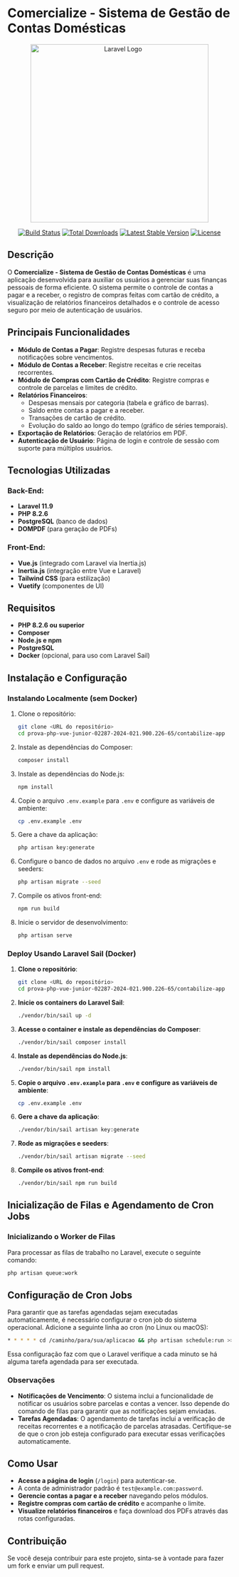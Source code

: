 # Comercialize - Sistema de Gestão de Contas Domésticas
<p align="center"><a href="https://laravel.com" target="_blank"><img src="https://raw.githubusercontent.com/laravel/art/master/logo-lockup/5%20SVG/2%20CMYK/1%20Full%20Color/laravel-logolockup-cmyk-red.svg" width="400" alt="Laravel Logo"></a></p>

<p align="center">
<a href="https://github.com/laravel/framework/actions"><img src="https://github.com/laravel/framework/workflows/tests/badge.svg" alt="Build Status"></a>
<a href="https://packagist.org/packages/laravel/framework"><img src="https://img.shields.io/packagist/dt/laravel/framework" alt="Total Downloads"></a>
<a href="https://packagist.org/packages/laravel/framework"><img src="https://img.shields.io/packagist/v/laravel/framework" alt="Latest Stable Version"></a>
<a href="https://packagist.org/packages/laravel/framework"><img src="https://img.shields.io/packagist/l/laravel/framework" alt="License"></a>
</p>

## Descrição

O **Comercialize - Sistema de Gestão de Contas Domésticas** é uma aplicação desenvolvida para auxiliar os usuários a gerenciar suas finanças pessoais de forma eficiente. O sistema permite o controle de contas a pagar e a receber, o registro de compras feitas com cartão de crédito, a visualização de relatórios financeiros detalhados e o controle de acesso seguro por meio de autenticação de usuários.

## Principais Funcionalidades

- **Módulo de Contas a Pagar**: Registre despesas futuras e receba notificações sobre vencimentos.
- **Módulo de Contas a Receber**: Registre receitas e crie receitas recorrentes.
- **Módulo de Compras com Cartão de Crédito**: Registre compras e controle de parcelas e limites de crédito.
- **Relatórios Financeiros**:
  - Despesas mensais por categoria (tabela e gráfico de barras).
  - Saldo entre contas a pagar e a receber.
  - Transações de cartão de crédito.
  - Evolução do saldo ao longo do tempo (gráfico de séries temporais).
- **Exportação de Relatórios**: Geração de relatórios em PDF.
- **Autenticação de Usuário**: Página de login e controle de sessão com suporte para múltiplos usuários.

## Tecnologias Utilizadas

### Back-End:

- **Laravel 11.9**
- **PHP 8.2.6**
- **PostgreSQL** (banco de dados)
- **DOMPDF** (para geração de PDFs)

### Front-End:

- **Vue.js** (integrado com Laravel via Inertia.js)
- **Inertia.js** (integração entre Vue e Laravel)
- **Tailwind CSS** (para estilização)
- **Vuetify** (componentes de UI)

## Requisitos

- **PHP 8.2.6 ou superior**
- **Composer**
- **Node.js e npm**
- **PostgreSQL**
- **Docker** (opcional, para uso com Laravel Sail)

## Instalação e Configuração

### Instalando Localmente (sem Docker)

1. Clone o repositório:

   ```bash
   git clone <URL do repositório>
   cd prova-php-vue-junior-02287-2024-021.900.226-65/contabilize-app
   ```

2. Instale as dependências do Composer:

   ```bash
   composer install
   ```

3. Instale as dependências do Node.js:

   ```bash
   npm install
   ```

4. Copie o arquivo `.env.example` para `.env` e configure as variáveis de ambiente:

   ```bash
   cp .env.example .env
   ```

5. Gere a chave da aplicação:

   ```bash
   php artisan key:generate
   ```

6. Configure o banco de dados no arquivo `.env` e rode as migrações e seeders:

   ```bash
   php artisan migrate --seed
   ```

7. Compile os ativos front-end:

   ```bash
   npm run build
   ```

8. Inicie o servidor de desenvolvimento:
   ```bash
   php artisan serve
   ```

### Deploy Usando Laravel Sail (Docker)

1. **Clone o repositório**:

   ```bash
   git clone <URL do repositório>
   cd prova-php-vue-junior-02287-2024-021.900.226-65/contabilize-app
   ```

2. **Inicie os containers do Laravel Sail**:

   ```bash
   ./vendor/bin/sail up -d
   ```

3. **Acesse o container e instale as dependências do Composer**:

   ```bash
   ./vendor/bin/sail composer install
   ```

4. **Instale as dependências do Node.js**:

   ```bash
   ./vendor/bin/sail npm install
   ```

5. **Copie o arquivo `.env.example` para `.env` e configure as variáveis de ambiente**:

   ```bash
   cp .env.example .env
   ```

6. **Gere a chave da aplicação**:

   ```bash
   ./vendor/bin/sail artisan key:generate
   ```

7. **Rode as migrações e seeders**:

   ```bash
   ./vendor/bin/sail artisan migrate --seed
   ```

8. **Compile os ativos front-end**:
   ```bash
   ./vendor/bin/sail npm run build
   ```

## Inicialização de Filas e Agendamento de Cron Jobs

### Inicializando o Worker de Filas

Para processar as filas de trabalho no Laravel, execute o seguinte comando:

   ```bash
   php artisan queue:work
   ```

## Configuração de Cron Jobs

Para garantir que as tarefas agendadas sejam executadas automaticamente, é necessário configurar o cron job do sistema operacional. Adicione a seguinte linha ao cron (no Linux ou macOS):
   ```bash
   * * * * * cd /caminho/para/sua/aplicacao && php artisan schedule:run >> /dev/null 2>&1
   ```

Essa configuração faz com que o Laravel verifique a cada minuto se há alguma tarefa agendada para ser executada.

### Observações

- **Notificações de Vencimento**: O sistema inclui a funcionalidade de notificar os usuários sobre parcelas e contas a vencer. Isso depende do comando de filas para garantir que as notificações sejam enviadas.
- **Tarefas Agendadas**: O agendamento de tarefas inclui a verificação de receitas recorrentes e a notificação de parcelas atrasadas. Certifique-se de que o cron job esteja configurado para executar essas verificações automaticamente.

## Como Usar

- **Acesse a página de login** (`/login`) para autenticar-se.
- A conta de administrador padrão é `test@example.com:password`.
- **Gerencie contas a pagar e a receber** navegando pelos módulos.
- **Registre compras com cartão de crédito** e acompanhe o limite.
- **Visualize relatórios financeiros** e faça download dos PDFs através das rotas configuradas.

## Contribuição

Se você deseja contribuir para este projeto, sinta-se à vontade para fazer um fork e enviar um pull request.
